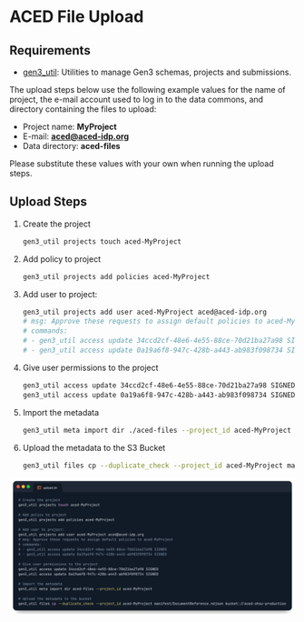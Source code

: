 # ACED File Upload

## Requirements

- [gen3_util](https://github.com/ACED-IDP/gen3_util): Utilities to manage Gen3 schemas, projects and submissions.


The upload steps below use the following example values for the name of project, the e-mail account used to log in to the data commons, and directory containing the files to upload:

- Project name: **MyProject**
- E-mail: **aced@aced-idp.org**
- Data directory: **aced-files**

Please substitute these values with your own when running the upload steps.

## Upload Steps

1. Create the project
    ```sh
    gen3_util projects touch aced-MyProject
    ```

2. Add policy to project

    ```sh
    gen3_util projects add policies aced-MyProject
    ```

3. Add user to project:

    ```sh
    gen3_util projects add user aced-MyProject aced@aced-idp.org
    # msg: Approve these requests to assign default policies to aced-MyProject
    # commands:
    # - gen3_util access update 34ccd2cf-48e6-4e55-88ce-70d21ba27a98 SIGNED
    # - gen3_util access update 0a19a6f8-947c-428b-a443-ab983f098734 SIGNED
    ```

4. Give user permissions to the project

    ```sh
    gen3_util access update 34ccd2cf-48e6-4e55-88ce-70d21ba27a98 SIGNED
    gen3_util access update 0a19a6f8-947c-428b-a443-ab983f098734 SIGNED
    ```

5. Import the metadata

    ```sh
    gen3_util meta import dir ./aced-files --project_id aced-MyProject
    ```

6. Upload the metadata to the S3 Bucket

    ```sh
    gen3_util files cp --duplicate_check --project_id aced-MyProject manifest/DocumentReference.ndjson bucket://aced-ohsu-production
    ```


![Starting the file upload](./images/file-upload.png)
